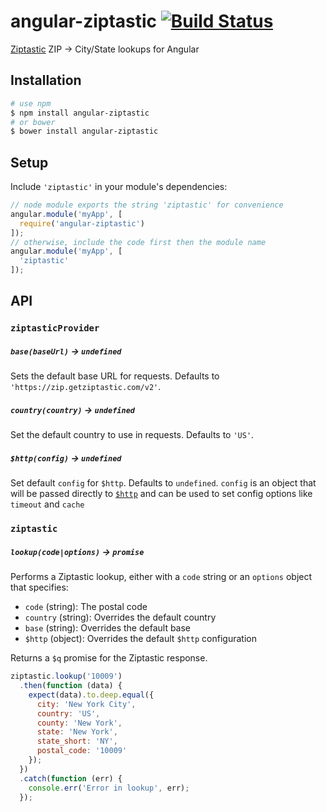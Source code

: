 angular-ziptastic [![Build Status](https://travis-ci.org/bendrucker/angular-ziptastic.svg?branch=master)](https://travis-ci.org/bendrucker/angular-ziptastic)
=================

[Ziptastic](http://www.getziptastic.com/) ZIP -> City/State lookups for Angular

## Installation
```bash
# use npm
$ npm install angular-ziptastic
# or bower
$ bower install angular-ziptastic
```

## Setup

Include `'ziptastic'` in your module's dependencies:

```js
// node module exports the string 'ziptastic' for convenience
angular.module('myApp', [
  require('angular-ziptastic')
]);
// otherwise, include the code first then the module name
angular.module('myApp', [
  'ziptastic'
]);
```

## API

### `ziptasticProvider`

##### `base(baseUrl)` -> `undefined`

Sets the default base URL for requests. Defaults to `'https://zip.getziptastic.com/v2'`.

##### `country(country)` -> `undefined`

Set the default country to use in requests. Defaults to `'US'`.

##### `$http(config)` -> `undefined`

Set default `config` for `$http`. Defaults to `undefined`. `config` is an object that will be passed directly to [`$http`](https://docs.angularjs.org/api/ng/service/$http#usage) and can be used to set config options like `timeout` and `cache`

### `ziptastic`

##### `lookup(code|options)` -> `promise`

Performs a Ziptastic lookup, either with a `code` string or an `options` object that specifies:

* `code` (string): The postal code
* `country` (string): Overrides the default country
* `base` (string): Overrides the default base
* `$http` (object): Overrides the default `$http` configuration

Returns a `$q` promise for the Ziptastic response.

```js
ziptastic.lookup('10009')
  .then(function (data) {
    expect(data).to.deep.equal({
      city: 'New York City',
      country: 'US',
      county: 'New York',
      state: 'New York',
      state_short: 'NY',
      postal_code: '10009'
    });
  })
  .catch(function (err) {
    console.err('Error in lookup', err);
  });
```